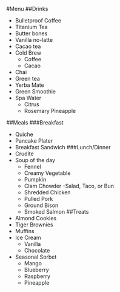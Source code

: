 #Menu
##Drinks
- Bulletproof Coffee
- Titanium Tea
- Butter bones
- Vanilla no-latte
- Cacao tea 
- Cold Brew 
	- Coffee
	- Cacao
- Chai
- Green tea
- Yerba Mate
- Green Smoothie
- Spa Water
	- Citrus
	- Rosemary Pineapple

##Meals
###Breakfast
- Quiche
- Pancake Plater
- Breakfast Sandwich
###Lunch/Dinner
- Crudite
- Soup of the day
	- Fennel
	- Creamy Vegetable
	- Pumpkin 
	- Clam Chowder 
-Salad, Taco, or Bun
	- Shredded Chicken 
	- Pulled Pork
	- Ground Bison 
	- Smoked Salmon
##Treats
- Almond Cookies
- Tiger Brownies
- Muffins
- Ice Cream
	- Vanilla
	- Chocolate
- Seasonal Sorbet
	- Mango
	- Blueberry
	- Raspberry
	- Pineapple

